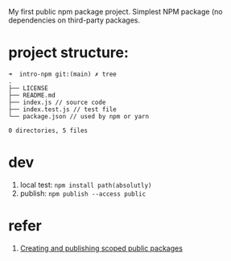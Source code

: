 My first public npm package project. Simplest NPM package (no dependencies on third-party packages.

# project structure:
```
➜  intro-npm git:(main) ✗ tree 
.
├── LICENSE
├── README.md
├── index.js // source code 
├── index.test.js // test file
└── package.json // used by npm or yarn

0 directories, 5 files
```
# dev 
1. local test: `npm install path(absolutly)`
1. publish: `npm publish --access public`

# refer
1. [Creating and publishing scoped public packages](https://docs.npmjs.com/creating-and-publishing-scoped-public-packages)
